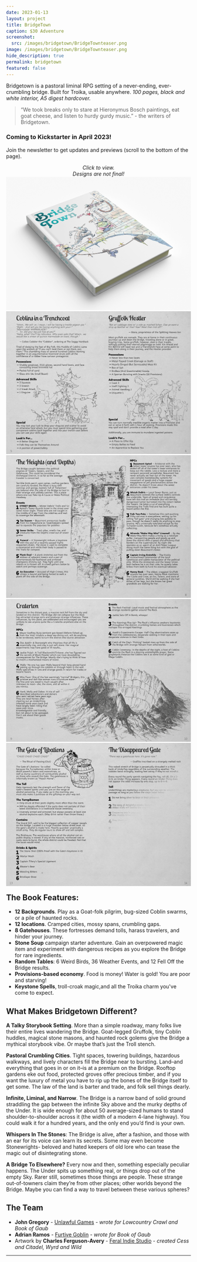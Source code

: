 ```yaml
---
date: 2023-01-13
layout: project
title: BridgeTown
caption: $30 Adventure
screenshot:
  src: /images/bridgetown/BridgeTownteaser.png
image: /images/bridgetown/BridgeTownteaser.png
hide_description: true
permalink: bridgetown
featured: false
---
```


Bridgetown is a pastoral liminal RPG setting of a never-ending, ever-crumbling bridge. Built for Troika, usable anywhere. *100 pages, black and white interior, A5 digest hardcover.*

> “We took breaks only to stare at Hieronymus Bosch paintings, eat goat cheese, and listen to hurdy gurdy music.” - the writers of Bridgetown.

### Coming to Kickstarter in April 2023!

Join the newsletter to get updates and previews (scroll to the bottom of the page).

<div id="images" class="shopping-images">
<p style="margin: 0px;padding:0px;text-align:center;font-style:italic;">Click to view.<br>Designs are not final!</p>
<img src="/images/bridgetown/hardcoverMockup.png" alt="hardcoverMockup.png">
<img src="/images/bridgetown/spreads_3.png" alt="spreads_3.png">
<img src="/images/bridgetown/spreads_4.png" alt="spreads_4.png">
<img src="/images/bridgetown/spreads_5.png" alt="spreads_5.png">
<img src="/images/bridgetown/spreads_7.png" alt="spreads_7.png">
</div>

<h2 style="margin-top:1rem;">The Book Features:</h2>

- **12 Backgrounds**. Play as a Goat-folk pilgrim, bug-sized Coblin swarms, or a pile of haunted rocks.
- **12 locations**. Cramped cities, mossy spans, crumbling gaps.
- **8 Gatehouses**. These fortresses demand tolls, harass travelers, and hinder your journey.
- **Stone Soup** campaign starter adventure. Gain an overpowered magic item and experiment with dangerous recipes as you explore the Bridge for rare ingredients.
- **Random Tables**: 6 Weird Birds, 36 Weather Events, and 12 Fell Off the Bridge results.
- **Provisions-based economy**. Food is money! Water is gold! You are poor and starving!
- **Keystone Spells**, troll-croak magic,and all the Troika charm you've come to expect.

## What Makes Bridgetown Different?

**A Talky Storybook Setting**. More than a simple roadway, many folks live their entire lives wandering the Bridge. Goat-legged Gruffolk, tiny Coblin huddles, magical stone masons, and haunted rock golems give the Bridge a mythical storybook vibe. Or maybe that’s just the Troll stench.

**Pastoral Crumbling Cities**. Tight spaces, towering buildings, hazardous walkways, and lively characters fill the Bridge near to bursting. Land–and everything that goes in or on it–is at a premium on the Bridge. Rooftop gardens eke out food, protected groves offer precious timber, and if you want the luxury of metal you have to rip up the bones of the Bridge itself to get some. The law of the land is barter and trade, and folk sell things dearly.

**Infinite, Liminal, and Narrow**. The Bridge is a narrow band of solid ground straddling the gap between the infinite Sky above and the murky depths of the Under. It is wide enough for about 50 average-sized humans to stand shoulder-to-shoulder across it (the width of a modern 4-lane highway). You could walk it for a hundred years, and the only end you’d find is your own.

**Whispers In The Stones**: The Bridge is alive, after a fashion, and those with an ear for its voice can learn its secrets. Some may even become Stonewrights- beloved and hated keepers of old lore who can tease the magic out of disintegrating stone.

**A Bridge To Elsewhere?** Every now and then, something especially peculiar happens. The Under spits up something real, or things drop out of the empty Sky. Rarer still, sometimes those things are people. These strange out-of-towners claim they’re from other places; other worlds beyond the Bridge. Maybe you can find a way to travel between these various spheres?

## The Team

- **John Gregory** - [Unlawful Games](https://www.unlawful.games/) - *wrote for Lowcountry Crawl and Book of Gaub*
- **Adrian Ramos** - [Furtive Goblin](https://furtivegoblingaming.blogspot.com/) - *wrote for Book of Gaub*
- Artwork by **Charles Ferguson-Avery** - [Feral Indie Studio](https://www.feralindiestudio.com/) - *created Cess and Citadel, Wyrd and Wild*

<hr class="endShoppingImages">

<link href="/assets/viewer.css" rel="stylesheet">
<script>
window.addEventListener('DOMContentLoaded', function () {
  var galley = document.getElementById('images');
  var viewer = new Viewer(galley,{navbar: 0, title:0, toolbar:0});
});
</script>
